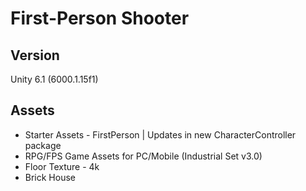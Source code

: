 # First-Person Shooter

## Version
Unity 6.1 (6000.1.15f1)

## Assets
- Starter Assets - FirstPerson | Updates in new CharacterController package
- RPG/FPS Game Assets for PC/Mobile (Industrial Set v3.0)
- Floor Texture - 4k
- Brick House
